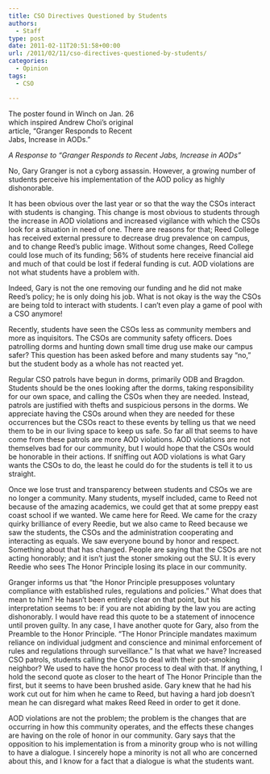 ```yaml
---
title: CSO Directives Questioned by Students
authors: 
  - Staff
type: post
date: 2011-02-11T20:51:58+00:00
url: /2011/02/11/cso-directives-questioned-by-students/
categories:
  - Opinion
tags:
  - CSO

---
```

<div style="width: 280px" class="wp-caption alignleft">
  <a href="https://i0.wp.com/www.reedquest.org/wp-content/uploads/2011/02/garyposter.jpg"><img src="https://i0.wp.com/www.reedquest.org/wp-content/uploads/2011/02/garyposter.jpg?resize=270%2C185" alt="" align="left" data-recalc-dims="1" /></a>
  
  <p class="wp-caption-text">
    The poster found in Winch on Jan. 26 which inspired Andrew Choi’s original article, “Granger Responds to Recent Jabs, Increase in AODs.”
  </p>
</div>

_A Response to “Granger Responds to Recent Jabs, Increase in AODs”_

No, Gary Granger is not a cyborg assassin. However, a growing number of students perceive his implementation of the AOD policy as highly dishonorable.

It has been obvious over the last year or so that the way the CSOs interact with students is changing. This change is most obvious to students through the increase in AOD violations and increased vigilance with which the CSOs look for a situation in need of one. There are reasons for that; Reed College has received external pressure to decrease drug prevalence on campus, and to change Reed’s public image. Without some changes, Reed College could lose much of its funding; 56% of students here receive financial aid and much of that could be lost if federal funding is cut. AOD violations are not what students have a problem with.

Indeed, Gary is not the one removing our funding and he did not make Reed’s policy; he is only doing his job. What is not okay is the way the CSOs are being told to interact with students. I can’t even play a game of pool with a CSO anymore!

Recently, students have seen the CSOs less as community members and more as inquisitors. The CSOs are community safety officers. Does patrolling dorms and hunting down small time drug use make our campus safer? This question has been asked before and many students say “no,” but the student body as a whole has not reacted yet.

Regular CSO patrols have begun in dorms, primarily ODB and Bragdon. Students should be the ones looking after the dorms, taking responsibility for our own space, and calling the CSOs when they are needed. Instead, patrols are justified with thefts and suspicious persons in the dorms. We appreciate having the CSOs around when they are needed for these occurrences but the CSOs react to these events by telling us that we need them to be in our living space to keep us safe. So far all that seems to have come from these patrols are more AOD violations. AOD violations are not themselves bad for our community, but I would hope that the CSOs would be honorable in their actions. If sniffing out AOD violations is what Gary wants the CSOs to do, the least he could do for the students is tell it to us straight.

Once we lose trust and transparency between students and CSOs we are no longer a community. Many students, myself included, came to Reed not because of the amazing academics, we could get that at some preppy east coast school if we wanted. We came here for Reed. We came for the crazy quirky brilliance of every Reedie, but we also came to Reed because we saw the students, the CSOs and the administration cooperating and interacting as equals. We saw everyone bound by honor and respect. Something about that has changed. People are saying that the CSOs are not acting honorably; and it isn’t just the stoner smoking out the SU. It is every Reedie who sees The Honor Principle losing its place in our community.

Granger informs us that “the Honor Principle presupposes voluntary compliance with established rules, regulations and policies.” What does that mean to him? He hasn’t been entirely clear on that point, but his interpretation seems to be: if you are not abiding by the law you are acting dishonorably. I would have read this quote to be a statement of innocence until proven guilty. In any case, I have another quote for Gary, also from the Preamble to the Honor Principle. “The Honor Principle mandates maximum reliance on individual judgment and conscience and minimal enforcement of rules and regulations through surveillance.” Is that what we have? Increased CSO patrols, students calling the CSOs to deal with their pot-smoking neighbor? We used to have the honor process to deal with that. If anything, I hold the second quote as closer to the heart of The Honor Principle than the first, but it seems to have been brushed aside. Gary knew that he had his work cut out for him when he came to Reed, but having a hard job doesn’t mean he can disregard what makes Reed Reed in order to get it done.

AOD violations are not the problem; the problem is the changes that are occurring in how this community operates, and the effects these changes are having on the role of honor in our community. Gary says that the opposition to his implementation is from a minority group who is not willing to have a dialogue. I sincerely hope a minority is not all who are concerned about this, and I know for a fact that a dialogue is what the students want.